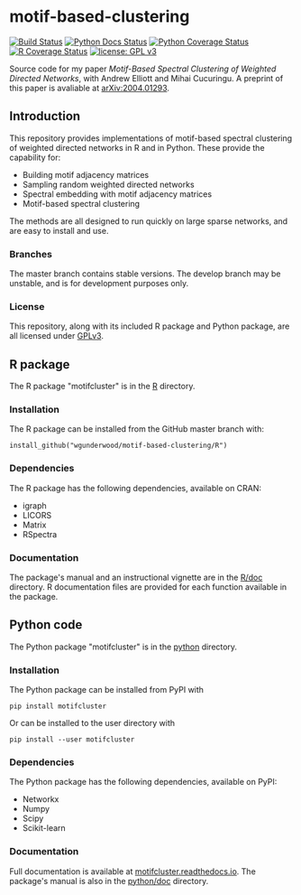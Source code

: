 # motif-based-clustering

[![Build Status](https://travis-ci.com/WGUNDERWOOD/motif-based-clustering.svg?branch=master)](https://travis-ci.com/github/WGUNDERWOOD/motif-based-clustering)
[![Python Docs Status](https://img.shields.io/readthedocs/motifcluster?label=python%20docs)](https://motifcluster.readthedocs.io/en/latest/)
[![Python Coverage Status](https://img.shields.io/coveralls/github/WGUNDERWOOD/motif-based-clustering?label=python%20coverage)](https://coveralls.io/github/WGUNDERWOOD/motif-based-clustering)
[![R Coverage Status](https://img.shields.io/codecov/c/github/wgunderwood/motif-based-clustering?label=R%20coverage)](https://codecov.io/gh/WGUNDERWOOD/motif-based-clustering)
[![license: GPL v3](https://img.shields.io/badge/license-GPLv3-blue.svg)](https://www.gnu.org/licenses/gpl-3.0)


Source code for my paper
*Motif-Based Spectral Clustering of Weighted Directed Networks*,
with Andrew Elliott and Mihai Cucuringu.
A preprint of this paper is avaliable at
[arXiv:2004.01293](https://arxiv.org/abs/2004.01293).

## Introduction

This repository provides implementations of motif-based spectral clustering
of weighted directed networks in R and in Python.
These provide the capability for:

- Building motif adjacency matrices
- Sampling random weighted directed networks
- Spectral embedding with motif adjacency matrices
- Motif-based spectral clustering

The methods are all designed to run quickly on large sparse networks,
and are easy to install and use.

### Branches

The master branch contains stable versions.
The develop branch may be unstable,
and is for development purposes only.

### License

This repository,
along with its included R package and Python package,
are all licensed under
[GPLv3](http://gplv3.fsf.org/).





## R package

The R package "motifcluster" is in the [R](./R/) directory.

### Installation

The R package can be installed from the GitHub master branch with:

```
install_github("wgunderwood/motif-based-clustering/R")
```

### Dependencies

The R package has the following dependencies, available on CRAN:

- igraph
- LICORS
- Matrix
- RSpectra

### Documentation

The package's manual and an instructional vignette are in the
[R/doc](./R/doc) directory.
R documentation files are provided for each function
available in the package.




## Python code

The Python package "motifcluster" is in the
[python](./python/) directory.

### Installation

The Python package can be installed from PyPI with

```
pip install motifcluster
```

Or can be installed to the user directory with

```
pip install --user motifcluster
```

### Dependencies

The Python package has the following dependencies,
available on PyPI:

- Networkx
- Numpy
- Scipy
- Scikit-learn

### Documentation

Full documentation is available at
[motifcluster.readthedocs.io](https://motifcluster.readthedocs.io/).
The package's manual is also in the
[python/doc](./python/doc/) directory.
